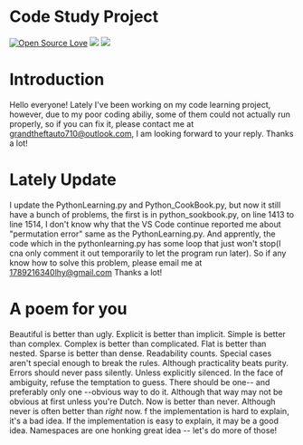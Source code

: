 # Code Study Project 
[![Open Source Love](https://badges.frapsoft.com/os/v1/open-source.svg?v=103)](https://github.com/ellerbrock/open-source-badges/)
<a href="https://996.icu"><img src="https://img.shields.io/badge/link-996.icu-red.svg"></a>
<a href="https://img.shields.io"><img src="https://img.shields.io/badge/contributions-welcome-brightgreen.svg"></a> 

# Introduction
Hello everyone! Lately I've been working on my code learning project, however, due to my poor coding abiliy, some of them could not actually run properly, so if you can fix it, please contact me at grandtheftauto710@outlook.com, I am looking forward to your reply. Thanks a lot!

# Lately Update
I update the PythonLearning.py and Python_CookBook.py, but now it still have a bunch of problems, the first is in python_sookbook.py, on line 1413 to line 1514, I don't know why that the VS Code continue reported me about "permutation error" same as the PythonLearning.py. And apprently, the code which in the  pythonlearning.py has some loop that just won't stop(I cna only comment it out temporarily to let the program run later). So if any know how to solve this problem, please email me at 1789216340lhy@gmail.com Thanks a lot!

# A poem for you
Beautiful is better than ugly.
Explicit is better than implicit.
Simple is better than complex.
Complex is better than complicated.
Flat is better than nested.
Sparse is better than dense.
Readability counts.
Special cases aren't special enough to break the rules.
Although practicality beats purity.
Errors should never pass silently.
Unless explicitly silenced.
In the face of ambiguity, refuse the temptation to guess.
There should be one-- and preferably only one --obvious way to do it.
Although that way may not be obvious at first unless you're Dutch.
Now is better than never.
Although never is often better than *right* now.
f the implementation is hard to explain, it's a bad idea.
If the implementation is easy to explain, it may be a good idea.
Namespaces are one honking great idea -- let's do more of those!
